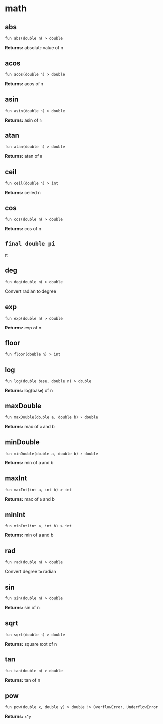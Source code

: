 # math

## abs
```buzz
fun abs(double n) > double 
```


**Returns:**  absolute value of n
## acos
```buzz
fun acos(double n) > double 
```


**Returns:**  acos of n
## asin
```buzz
fun asin(double n) > double 
```


**Returns:**  asin of n
## atan
```buzz
fun atan(double n) > double 
```


**Returns:**  atan of n
## ceil
```buzz
fun ceil(double n) > int 
```


**Returns:**  ceiled n
## cos
```buzz
fun cos(double n) > double 
```


**Returns:**  cos of n
## `final double pi`
π
## deg
```buzz
fun deg(double n) > double 
```
Convert radian to degree
## exp
```buzz
fun exp(double n) > double 
```


**Returns:**  exp of n
## floor
```buzz
fun floor(double n) > int 
```

## log
```buzz
fun log(double base, double n) > double 
```


**Returns:**  log(base) of n
## maxDouble
```buzz
fun maxDouble(double a, double b) > double 
```


**Returns:**  max of a and b
## minDouble
```buzz
fun minDouble(double a, double b) > double
```


**Returns:**  min of a and b
## maxInt
```buzz
fun maxInt(int a, int b) > int
```


**Returns:**  max of a and b
## minInt
```buzz
fun minInt(int a, int b) > int
```


**Returns:**  min of a and b
## rad
```buzz
fun rad(double n) > double 
```
Convert degree to radian

## sin
```buzz
fun sin(double n) > double 
```


**Returns:**  sin of n
## sqrt
```buzz
fun sqrt(double n) > double 
```


**Returns:**  square root of n
## tan
```buzz
fun tan(double n) > double 
```


**Returns:**  tan of n
## pow
```buzz
fun pow(double x, double y) > double !> OverflowError, UnderflowError 
```


**Returns:**  `x`^`y`
